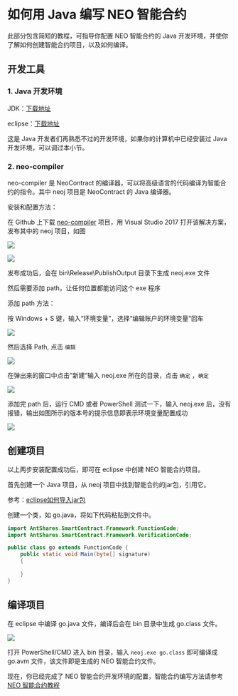 # 如何用 Java 编写 NEO 智能合约

此部分包含简短的教程，可指导你配置 NEO 智能合约的 Java 开发环境，并使你了解如何创建智能合约项目，以及如何编译。

## 开发工具

### 1. Java 开发环境

JDK：[下载地址](http://www.oracle.com/technetwork/java/javase/downloads/jdk8-downloads-2133151.html)

eclipse：[下载地址](http://www.eclipse.org/downloads/)

这是 Java 开发者们再熟悉不过的开发环境，如果你的计算机中已经安装过 Java 开发环境，可以调过本小节。

### 2. neo-compiler

neo-compiler 是 NeoContract 的编译器，可以将高级语言的代码编译为智能合约的指令。其中 neoj 项目是 NeoContract 的 Java 编译器。

安装和配置方法：

在 Github 上下载 [neo-compiler](https://github.com/neo-project/neo-compiler) 项目，用 Visual Studio 2017 打开该解决方案，发布其中的 neoj 项目，如图

![](~/images/2017-08-14_18-21-53.png)

![](~/images/2017-06-02_18-37-44.jpg)

发布成功后，会在 bin\Release\PublishOutput 目录下生成 neoj.exe 文件

然后需要添加 path，让任何位置都能访问这个 exe 程序

添加 path 方法：

按 Windows + S 键，输入“环境变量”，选择“编辑账户的环境变量”回车

![](~/images/2017-06-07_12-07-03.png)


然后选择 Path, 点击 ` 编辑 `

![](~/images/2017-06-07_11-35-28.png)

在弹出来的窗口中点击”新建“输入 neoj.exe 所在的目录，点击 ` 确定 ` ，` 确定 `

![](~/images/2017-08-14_18-48-18.png)

添加完 path 后，运行 CMD 或者 PowerShell 测试一下，输入 neoj.exe 后，没有报错，输出如图所示的版本号的提示信息即表示环境变量配置成功

![](~/images/2017-08-14_18-49-01.png)

## 创建项目

以上两步安装配置成功后，即可在 eclipse 中创建 NEO 智能合约项目。

首先创建一个 Java 项目，从 neoj 项目中找到智能合约的jar包，引用它。

参考：[eclipse如何导入jar包](http://jingyan.baidu.com/article/fc07f9892b705312ffe519dd.html)

创建一个类，如 go.java，将如下代码粘贴到文件中。

```java
import AntShares.SmartContract.Framework.FunctionCode;
import AntShares.SmartContract.Framework.VerificationCode;

public class go extends FunctionCode {
	public static void Main(byte[] signature)
	{
		
	}
}
```

## 编译项目

在 eclipse 中编译 go.java 文件，编译后会在 bin 目录中生成 go.class 文件。

![](~/images/2017-08-16_12-13-27.png)

打开 PowerShell/CMD 进入 bin 目录，输入 `neoj.exe go.class` 即可编译成 go.avm 文件，该文件即是生成的 NEO 智能合约文件。

现在，你已经完成了 NEO 智能合约开发环境的配置，智能合约编写方法请参考 [NEO 智能合约教程](tutorial.md)

